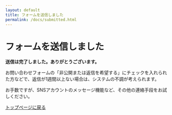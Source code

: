 ```yaml
---
layout: default
title: フォームを送信しました
permalink: /docs/submitted.html
---
```


<div class="default-content">
    <h1>フォームを送信しました</h1>
    <p><strong>送信は完了しました。ありがとうございます。</strong></p>
    <p>お問い合わせフォームの「非公開または返信を希望する」にチェックを入れられた方などで、返信が1週間以上ない場合は、システムの不調が考えられます。</p>
    <p>お手数ですが、SNSアカウントのメッセージ機能など、その他の連絡手段をお試しください。</p>
    <a href="{{ '/' | relative_url }}">トップページに戻る</a>
</div>
